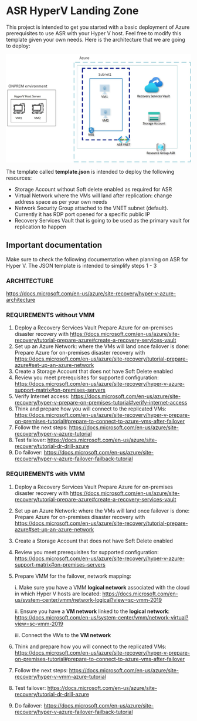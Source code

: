 # ASR HyperV Landing Zone

This project is intended to get you started with a basic deployment of Azure prerequisites to use ASR with your Hyper V host. Feel free to modify this template given your own needs. Here is the architecture that we are going to deploy:

<img src="BasicHyperVASR-Architecture.jpg"/>

The template called **template.json** is intended to deploy the following resources:
- Storage Account without Soft delete enabled as required for ASR
- Virtual Network where the VMs will land after replication: change address space as per your own needs
- Network Security Group attached to the VNET subnet (default). Currently it has RDP port opened for a specific public IP
- Recovery Services Vault that is going to be used as the primary vault for replication to happen


## Important documentation
Make sure to check the following documentation when planning on ASR for Hyper V. The JSON template is intended to simplify steps 1 - 3

### ARCHITECTURE
https://docs.microsoft.com/en-us/azure/site-recovery/hyper-v-azure-architecture

### REQUIREMENTS without VMM
1. Deploy a Recovery Services Vault Prepare Azure for on-premises disaster recovery with https://docs.microsoft.com/en-us/azure/site-recovery/tutorial-prepare-azure#create-a-recovery-services-vault
2. Set up an Azure Network: where the VMs will land once failover is done: Prepare Azure for on-premises disaster recovery with https://docs.microsoft.com/en-us/azure/site-recovery/tutorial-prepare-azure#set-up-an-azure-network
3. Create a Storage Account that does not have Soft Delete enabled
4. Review you meet prerequisites for supported configuration: https://docs.microsoft.com/en-us/azure/site-recovery/hyper-v-azure-support-matrix#on-premises-servers
5. Verify Internet access: https://docs.microsoft.com/en-us/azure/site-recovery/hyper-v-prepare-on-premises-tutorial#verify-internet-access
6. Think and prepare how you will connect to the replicated VMs: https://docs.microsoft.com/en-us/azure/site-recovery/hyper-v-prepare-on-premises-tutorial#prepare-to-connect-to-azure-vms-after-failover
7. Follow the next steps: https://docs.microsoft.com/en-us/azure/site-recovery/hyper-v-azure-tutorial
8. Test failover: https://docs.microsoft.com/en-us/azure/site-recovery/tutorial-dr-drill-azure
9. Do failover: https://docs.microsoft.com/en-us/azure/site-recovery/hyper-v-azure-failover-failback-tutorial

 
### REQUIREMENTS with VMM

1. Deploy a Recovery Services Vault Prepare Azure for on-premises disaster recovery with https://docs.microsoft.com/en-us/azure/site-recovery/tutorial-prepare-azure#create-a-recovery-services-vault
2. Set up an Azure Network: where the VMs will land once failover is done: Prepare Azure for on-premises disaster recovery with https://docs.microsoft.com/en-us/azure/site-recovery/tutorial-prepare-azure#set-up-an-azure-network
3. Create a Storage Account that does not have Soft Delete enabled
4. Review you meet prerequisites for supported configuration: https://docs.microsoft.com/en-us/azure/site-recovery/hyper-v-azure-support-matrix#on-premises-servers
5. Prepare VMM for the failover, network mapping:
   
   i. Make sure you have a VMM **logical network** associated with the cloud in which Hyper V hosts are located: https://docs.microsoft.com/en-us/system-center/vmm/network-logical?view=sc-vmm-2019
   
   ii. Ensure you have a **VM network** linked to the **logical network**: https://docs.microsoft.com/en-us/system-center/vmm/network-virtual?view=sc-vmm-2019
   
   iii. Connect the VMs to the **VM network**
   
6. Think and prepare how you will connect to the replicated VMs: https://docs.microsoft.com/en-us/azure/site-recovery/hyper-v-prepare-on-premises-tutorial#prepare-to-connect-to-azure-vms-after-failover
7. Follow the next steps: https://docs.microsoft.com/en-us/azure/site-recovery/hyper-v-vmm-azure-tutorial
8. Test failover: https://docs.microsoft.com/en-us/azure/site-recovery/tutorial-dr-drill-azure
9. Do failover: https://docs.microsoft.com/en-us/azure/site-recovery/hyper-v-azure-failover-failback-tutorial

